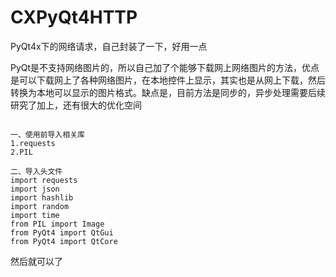 # CXPyQt4HTTP


PyQt4x下的网络请求，自己封装了一下，好用一点

PyQt是不支持网络图片的，所以自己加了个能够下载网上网络图片的方法，优点是可以下载网上了各种网络图片，在本地控件上显示，其实也是从网上下载，然后转换为本地可以显示的图片格式。缺点是，目前方法是同步的，异步处理需要后续研究了加上，还有很大的优化空间

~~~

一、使用前导入相关库
1.requests
2.PIL

二、导入头文件
import requests
import json
import hashlib
import random
import time
from PIL import Image
from PyQt4 import QtGui
from PyQt4 import QtCore

~~~

然后就可以了
